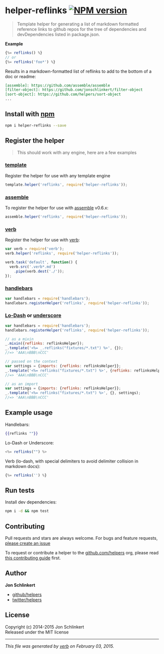 # helper-reflinks [![NPM version](https://badge.fury.io/js/helper-reflinks.svg)](http://badge.fury.io/js/helper-reflinks)

> Template helper for generating a list of markdown formatted reference links to github repos for the tree of dependencies and devDependencies listed in package.json.

**Example**

```js
{%= reflinks() %}
// or
{%= reflinks('foo*') %}
```
Results in a markdown-formatted list of reflinks to add to the bottom of a doc or readme:

```markdown
[assemble]: https://github.com/assemble/assemble
[filter-object]: https://github.com/jonschlinkert/filter-object
[sort-object]: https://github.com/helpers/sort-object
...
```

## Install with [npm](npmjs.org)

```bash
npm i helper-reflinks --save
```

## Register the helper

> This should work with any engine, here are a few examples

### [template]

Register the helper for use with any template engine

```js
template.helper('reflinks', require('helper-reflinks'));
```

### [assemble]

To register the helper for use with [assemble] v0.6.x:

```js
assemble.helper('reflinks', require('helper-reflinks'));
```

### [verb]

Register the helper for use with [verb]:

```js
var verb = require('verb');
verb.helper('reflinks', require('helper-reflinks'));

verb.task('default', function() {
  verb.src('.verb*.md')
    .pipe(verb.dest('./'));
});
```

### [handlebars]

```js
var handlebars = require('handlebars');
handlebars.registerHelper('reflinks', require('helper-reflinks'));
```

### [Lo-Dash] or [underscore]

```js
var handlebars = require('handlebars');
handlebars.registerHelper('reflinks', require('helper-reflinks'));

// as a mixin
_.mixin({reflinks: reflinksHelper});
_.template('<%= _.reflinks("fixtures/*.txt") %>', {});
//=> 'AAA\nBBB\nCCC'

// passed on the context
var settings = {imports: {reflinks: reflinksHelper}};
_.template('<%= reflinks("fixtures/*.txt") %>', {reflinks: reflinksHelper});
//=> 'AAA\nBBB\nCCC'

// as an import
var settings = {imports: {reflinks: reflinksHelper}};
_.template('<%= reflinks("fixtures/*.txt") %>', {}, settings);
//=> 'AAA\nBBB\nCCC'
```

## Example usage

Handlebars:

```handlebars
{{reflinks ""}}
```

Lo-Dash or Underscore:

```js
<%= reflinks("") %>
```

Verb (lo-dash, with special delimiters to avoid delimiter collision in markdown docs):

```js
{%= reflinks('') %}
```


## Run tests

Install dev dependencies:

```bash
npm i -d && npm test
```


## Contributing
Pull requests and stars are always welcome. For bugs and feature requests, [please create an issue](https://github.com/helpers/helper-reflinks/issues)

To request or contribute a helper to the [github.com/helpers][helpers] org, please read [this contributing guide][guide] first.

## Author

**Jon Schlinkert**
 
+ [github/helpers](https://github.com/helpers)
+ [twitter/helpers](http://twitter.com/helpers) 

## License
Copyright (c) 2014-2015 Jon Schlinkert  
Released under the MIT license

***

_This file was generated by [verb](https://github.com/assemble/verb) on February 03, 2015._

[assemble]: https://github.com/assemble/assemble
[generator-verb]: https://github.com/assemble/generator-verb
[handlebars-helpers]: https://github.com/assemble/handlebars-helpers/
[handlebars]: https://github.com/wycats/handlebars.js/
[helpers]: https://github.com/helpers
[Lo-Dash]: https://lodash.com/
[template]: https://github.com/jonschlinkert/template
[underscore]: https://github.com/jashkenas/underscore
[verb]: https://github.com/assemble/verb
[guide]: https://github.com/helpers/requests

[arr-diff]: https://github.com/jonschlinkert/arr-diff
[arr-filter]: https://github.com/jonschlinkert/arr-filter
[arr-flatten]: https://github.com/jonschlinkert/arr-flatten
[arr-map]: https://github.com/jonschlinkert/arr-map
[array-slice]: https://github.com/jonschlinkert/array-slice
[braces]: https://github.com/jonschlinkert/braces
[deep-filter-object]: https://github.com/jonschlinkert/deep-filter-object
[expand-range]: https://github.com/jonschlinkert/expand-range
[export-files]: https://github.com/jonschlinkert/export-files
[extend-shallow]: https://github.com/jonschlinkert/extend-shallow
[filename-regex]: https://github.com/regexps/filename-regex
[fill-range]: https://github.com/jonschlinkert/fill-range
[filter-keys]: https://github.com/jonschlinkert/filter-keys
[filter-object]: https://github.com/jonschlinkert/filter-object
[filter-values]: https://github.com/jonschlinkert/filter-values
[for-in]: https://github.com/jonschlinkert/for-in
[for-own]: https://github.com/jonschlinkert/for-own
[get-value]: https://github.com/jonschlinkert/get-value
[glob-path-regex]: https://github.com/regexps/glob-path-regex
[is-glob]: https://github.com/jonschlinkert/is-glob
[is-number]: https://github.com/jonschlinkert/is-number
[isobject]: https://github.com/jonschlinkert/isobject
[kind-of]: https://github.com/jonschlinkert/kind-of
[look-up]: https://github.com/jonschlinkert/look-up
[lookup-deps]: https://github.com/jonschlinkert/lookup-deps
[make-iterator]: https://github.com/jonschlinkert/make-iterator
[markdown-utils]: https://github.com/jonschlinkert/markdown-utils
[micromatch]: https://github.com/jonschlinkert/micromatch
[preserve]: https://github.com/jonschlinkert/preserve
[randomatic]: https://github.com/jonschlinkert/randomatic
[repeat-element]: https://github.com/jonschlinkert/repeat-element
[repeat-string]: https://github.com/jonschlinkert/repeat-string
[sort-asc]: https://github.com/jonschlinkert/sort-asc
[sort-desc]: https://github.com/jonschlinkert/sort-desc
[sort-object]: https://github.com/helpers/sort-object

